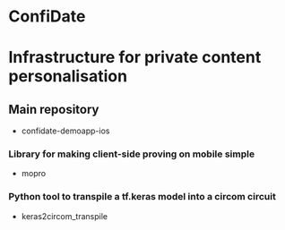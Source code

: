# ConfiDate
Infrastructure for private content personalisation 
==============

## Main repository
- confidate-demoapp-ios

### Library for making client-side proving on mobile simple
- mopro

### Python tool to transpile a tf.keras model into a circom circuit
- keras2circom_transpile 
